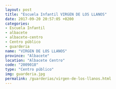 ```yaml
---
layout: post
title: "Escuela Infantil VIRGEN DE LOS LLANOS"
date: 2017-09-20 20:57:05 +0200
categories:
- Escuela Infantil
- albacete
- albacete-centro
- Centro público
- guarderia
name: "VIRGEN DE LOS LLANOS"
province: "Albacete"
location: "Albacete Centro"
code: "2009018"
type: "Centro público"
img: guarderia.jpg
permalink: /guarderias/virgen-de-los-llanos.html
---
```

